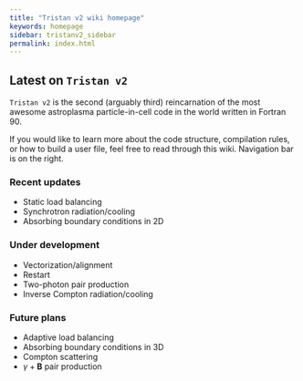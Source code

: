 ```yaml
---
title: "Tristan v2 wiki homepage"
keywords: homepage
sidebar: tristanv2_sidebar
permalink: index.html
---
```


## Latest on `Tristan v2`

`Tristan v2` is the second (arguably third) reincarnation of the most awesome astroplasma particle-in-cell code in the world written in Fortran 90.

If you would like to learn more about the code structure, compilation rules, or how to build a user file, feel free to read through this wiki. Navigation bar is on the right.

### Recent updates

* Static load balancing
* Synchrotron radiation/cooling
* Absorbing boundary conditions in 2D

### Under development

* Vectorization/alignment
* Restart
* Two-photon pair production
* Inverse Compton radiation/cooling

### Future plans

* Adaptive load balancing
* Absorbing boundary conditions in 3D
* Compton scattering
* $\gamma + \boldsymbol{B}$ pair production
